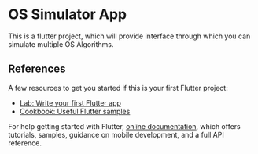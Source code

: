 # OS Simulator App

This is a flutter project, which will provide interface through which you can simulate multiple OS Algorithms.

## References

A few resources to get you started if this is your first Flutter project:

- [Lab: Write your first Flutter app](https://flutter.dev/docs/get-started/codelab)
- [Cookbook: Useful Flutter samples](https://flutter.dev/docs/cookbook)

For help getting started with Flutter,
[online documentation](https://flutter.dev/docs), which offers tutorials,
samples, guidance on mobile development, and a full API reference.


